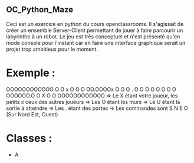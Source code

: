## OC_Python_Maze
Ceci est un exercice en python du cours openclassrooms. Il s'agissait de créer un ensemble Server-Client permettant de jouer à faire parcourir un labyrinthe à un robot.
Le jeu est très conceptuel et n'est présenté qu'en mode console pour l'instant car en faire une interface graphique serait un projet trop ambitieux pour le moment.

# Exemple :
OOOOOOOOOOOO
O O x   O  O
O OO.OOOOx O
O O   .    O
O O   O O  O
O O OOOOOO.O
O X  O     O
OOOOOOOOOOOO
=> Le X étant votre joueur, les petits x ceux des autres joueurs
=> Les O étant les murs
=> Le U étant la sortie à atteindre
=> Les . étant des portes
=> Les commandes sont S N E O (Sur Nord Est, Ouest)

# Classes :
- A